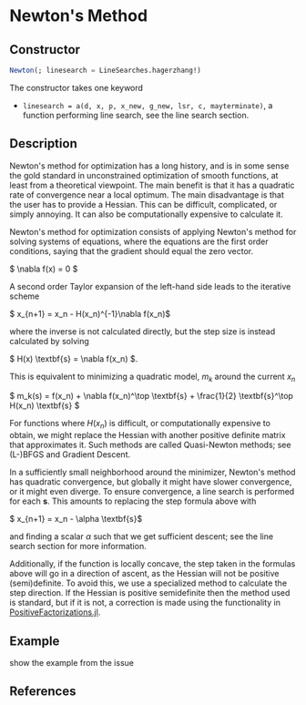 # Newton's Method
## Constructor
```julia
Newton(; linesearch = LineSearches.hagerzhang!)
```

The constructor takes one keyword

* `linesearch = a(d, x, p, x_new, g_new, lsr, c, mayterminate)`, a function performing line search, see the line search section.

## Description
Newton's method for optimization has a long history, and is in some sense the
gold standard in unconstrained optimization of smooth functions, at least from a theoretical viewpoint.
The main benefit is that it has a quadratic rate of convergence near a local optimum. The main
disadvantage is that the user has to provide a Hessian. This can be difficult, complicated, or simply annoying.
It can also be computationally expensive to calculate it.

Newton's method for optimization consists of applying Newton's method for solving
systems of equations, where the equations are the first order conditions, saying
that the gradient should equal the zero vector.

$ \nabla f(x) = 0 $

A second order Taylor expansion of the left-hand side leads to the iterative scheme

$ x_{n+1} = x_n - H(x_n)^{-1}\nabla f(x_n)$

where the inverse is not calculated directly, but the step size is instead calculated by solving

$ H(x) \textbf{s} = \nabla f(x_n) $.

This is equivalent to minimizing a quadratic model, $m_k$ around the current $x_n$

$ m_k(s) = f(x_n) + \nabla f(x_n)^\top \textbf{s} + \frac{1}{2} \textbf{s}^\top H(x_n) \textbf{s} $

For functions where $H(x_n)$ is difficult, or computationally expensive to obtain, we might
replace the Hessian with another positive definite matrix that approximates it.
Such methods are called Quasi-Newton methods; see (L-)BFGS and Gradient Descent.

In a sufficiently small neighborhood around the minimizer, Newton's method has
quadratic convergence, but globally it might have slower convergence, or it might
even diverge. To ensure convergence, a line search is performed for each $\textbf{s}$.
This amounts to replacing the step formula above with

$ x_{n+1} = x_n - \alpha \textbf{s}$

and finding a scalar $\alpha$ such that we get sufficient descent; see the line search section for more information.

Additionally, if the function is locally
concave, the step taken in the formulas above will go in a direction of ascent,
 as the Hessian will not be positive (semi)definite.
To avoid this, we use a specialized method to calculate the step direction. If
the Hessian is positive semidefinite then the method used is standard, but if
it is not, a correction is made using the functionality in [PositiveFactorizations.jl](https://github.com/timholy/PositiveFactorizations.jl).

## Example
show the example from the issue

## References
